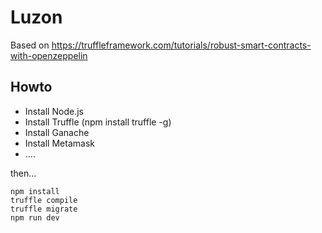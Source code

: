 # Luzon


Based on https://truffleframework.com/tutorials/robust-smart-contracts-with-openzeppelin



## Howto

* Install Node.js
* Install Truffle (npm install truffle -g)
* Install Ganache
* Install Metamask
* ....

then...

```
npm install
truffle compile
truffle migrate
npm run dev
```

